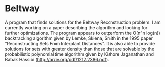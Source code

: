 # Beltway
A program that finds solutions for the Beltway Reconstruction problem. 
I am currently working on a paper describing the algorithm and looking for further optimizations. 
The program appears to outperform the O(n^n log(n)) backtracking algorithm given by Lemke, Skiena, Smith in 
the 1995 paper "Reconstructing Sets From Interplant Distances". It is also able to provide solutions for sets with greater 
density than those that are solvable by the probabilistic polynomial time algorithm given by Kishore Jaganathan and 
Babak Hassibi (http://arxiv.org/pdf/1212.2386.pdf). 

